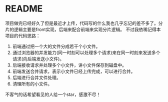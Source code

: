 # README
项目做完已经好久了但是最近才上传，代码写的什么我也几乎忘记的差不多了。分片的逻辑主要是front实现，后端来配合前端来实现分片逻辑。
不过我依稀记得本项目的代码思路：
1. 前端通过把一个大的文件分成若干个小文件。
2. 通过浏览器的并发能力(同一时刻可以处理多个请求)来在同一时刻来发送多个请求(向后端发送小文件)。
3. 后端接收请求并处理多个小文件，讲小文件保存到磁盘中。
4. 前端发送合并请求，表示小文件已经上传完成，可以进行合并。
5. 后端进行合并文件处理。
6. 清理所有的小文件。

不客气的话希望看见的人给一个star，感激不尽！
